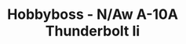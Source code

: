 ---
layout: product
title: "Hobbyboss - N/Aw A-10A  Thunderbolt Ii"
price: "2500" 
desc: "N/A"
img_path: "/assets/img/HB80267.webp"
brand: "N/A"
available: true
special_offer: false
new: false
soon: false
cat: "010000"
subcat: "013500"
subsubcat: "0N/A"
sifra: "HB80267"
popular: false
---